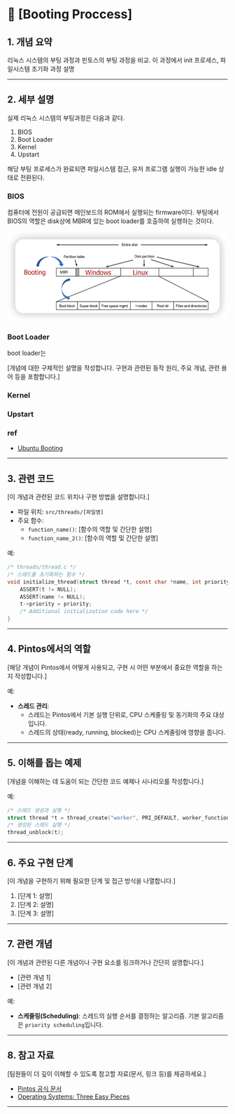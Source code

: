 
# 📖 [Booting Proccess]

## 1. **개념 요약**

리눅스 시스템의 부팅 과정과 핀토스의 부팅 과정을 비교. 이 과정에서 init 프로세스, 파일시스템 초기화 과정 설명

---

## 2. **세부 설명**

실제 리눅스 시스템의 부팅과정은 다음과 같다.

1. BIOS
2. Boot Loader
3. Kernel
4. Upstart

해당 부팅 프로세스가 완료되면 파일시스템 접근, 유저 프로그램 실행이 가능한 idle 상태로 전환된다.

### BIOS

컴퓨터에 전원이 공급되면 메인보드의 ROM에서 실행되는 firmware이다. 부팅에서 BIOS의 역할은 disk상에 MBR에 있는 boot loader를 호출하여 실행하는 것이다.

![부팅 디스크](assets/mbr.png)

### Boot Loader

boot loader는

[개념에 대한 구체적인 설명을 작성합니다. 구현과 관련된 동작 원리, 주요 개념, 관련 용어 등을 포함합니다.]

### Kernel

### Upstart

### ref

- [Ubuntu Booting](https://wiki.ubuntu.com/Booting)

---

## 3. **관련 코드**

[이 개념과 관련된 코드 위치나 구현 방법을 설명합니다.]

- 파일 위치: `src/threads/[파일명]`
- 주요 함수:
  - `function_name()`: [함수의 역할 및 간단한 설명]
  - `function_name_2()`: [함수의 역할 및 간단한 설명]

예:

```c
/* threads/thread.c */
/* 스레드를 초기화하는 함수 */
void initialize_thread(struct thread *t, const char *name, int priority) {
    ASSERT(t != NULL);
    ASSERT(name != NULL);
    t->priority = priority;
    /* Additional initialization code here */
}
```

---

## 4. **Pintos에서의 역할**

[해당 개념이 Pintos에서 어떻게 사용되고, 구현 시 어떤 부분에서 중요한 역할을 하는지 작성합니다.]

예:

- **스레드 관리**:
  - 스레드는 Pintos에서 기본 실행 단위로, CPU 스케줄링 및 동기화의 주요 대상입니다.
  - 스레드의 상태(ready, running, blocked)는 CPU 스케줄링에 영향을 줍니다.

---

## 5. **이해를 돕는 예제**

[개념을 이해하는 데 도움이 되는 간단한 코드 예제나 시나리오를 작성합니다.]

예:

```c
/* 스레드 생성과 실행 */
struct thread *t = thread_create("worker", PRI_DEFAULT, worker_function, NULL);
/* 생성된 스레드 실행 */
thread_unblock(t);
```

---

## 6. **주요 구현 단계**

[이 개념을 구현하기 위해 필요한 단계 및 접근 방식을 나열합니다.]

1. [단계 1: 설명]
2. [단계 2: 설명]
3. [단계 3: 설명]

---

## 7. **관련 개념**

[이 개념과 관련된 다른 개념이나 구현 요소를 링크하거나 간단히 설명합니다.]

- [관련 개념 1]
- [관련 개념 2]

예:

- **스케줄링(Scheduling)**: 스레드의 실행 순서를 결정하는 알고리즘. 기본 알고리즘은 `priority scheduling`입니다.

---

## 8. **참고 자료**

[팀원들이 더 깊이 이해할 수 있도록 참고할 자료(문서, 링크 등)를 제공하세요.]

- [Pintos 공식 문서](http://web.stanford.edu/class/cs140/projects/pintos/pintos_1.html)
- [Operating Systems: Three Easy Pieces](https://pages.cs.wisc.edu/~remzi/OSTEP/)

---
